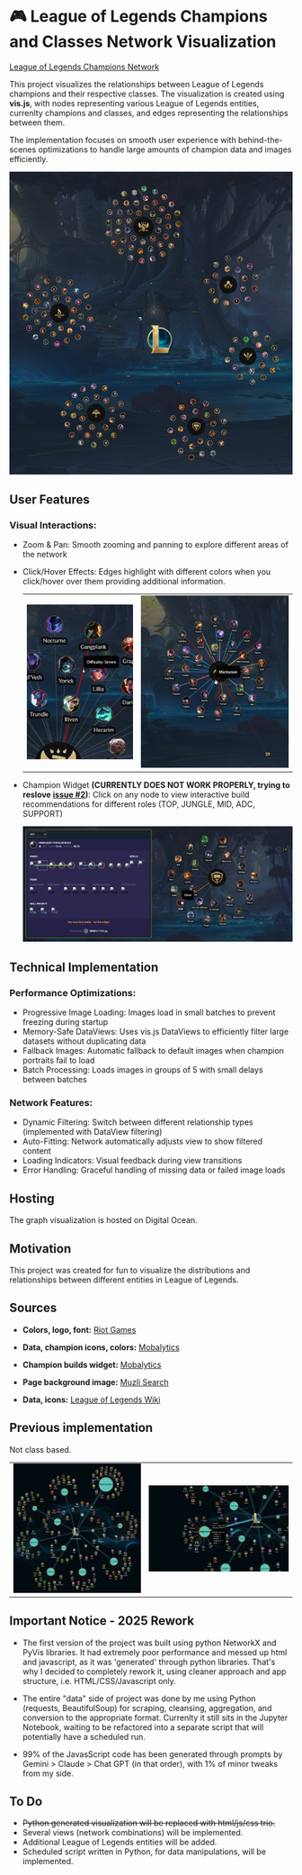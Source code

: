 # 🎮 League of Legends Champions and Classes Network Visualization

[League of Legends Champions Network](https://lol-champions-network-2baea.ondigitalocean.app/)

This project visualizes the relationships between League of Legends champions and their respective classes. The visualization is created using __vis.js__, with nodes representing various League of Legends entities, currenlty champions and classes, and edges representing the relationships between them.

The implementation focuses on smooth user experience with behind-the-scenes optimizations to handle large amounts of champion data and images efficiently.

<img src="./readme/lol-champs-network.png">

## User Features

### Visual Interactions:

- Zoom & Pan: Smooth zooming and panning to explore different areas of the network

- Click/Hover Effects: Edges highlight with different colors when you click/hover over them providing additional information.

    <table><tr><td><img src="./readme/lol-champs-network-s3.png"></td><td><img src="./readme/lol-champs-network-s1.png"></td></tr></table>

- Champion Widget __(CURRENTLY DOES NOT WORK PROPERLY, trying to reslove [issue #2](https://github.com/cyterat/lol-champs-network/issues/2))__: Click on any node to view interactive build recommendations for different roles (TOP, JUNGLE, MID, ADC, SUPPORT)

    <img src="./readme/lol-champs-network-s2.png">

## Technical Implementation

### Performance Optimizations:

- Progressive Image Loading: Images load in small batches to prevent freezing during startup
- Memory-Safe DataViews: Uses vis.js DataViews to efficiently filter large datasets without duplicating data
- Fallback Images: Automatic fallback to default images when champion portraits fail to load
- Batch Processing: Loads images in groups of 5 with small delays between batches

### Network Features:

- Dynamic Filtering: Switch between different relationship types (implemented with DataView filtering)
- Auto-Fitting: Network automatically adjusts view to show filtered content
- Loading Indicators: Visual feedback during view transitions
- Error Handling: Graceful handling of missing data or failed image loads

## Hosting

The graph visualization is hosted on Digital Ocean.

## Motivation

This project was created for fun to visualize the distributions and relationships between different entities in League of Legends.

## Sources

- **Colors, logo, font:** [Riot Games](https://brand.riotgames.com/en-us/league-of-legends/fundamentals)

- **Data, champion icons, colors:** [Mobalytics](https://mobalytics.gg/lol)

- **Champion builds widget:** [Mobalytics](https://github.com/mobalyticshq/mobalytics-widgets)

- **Page background image:** [Muzli Search](https://search.muz.li/OGExNmFiZWVj)

- **Data, icons:** [League of Legends Wiki](https://leagueoflegends.fandom.com/wiki/League_of_Legends_Wiki)

## Previous implementation

Not class based.

<table><tr><td><img src="./readme/lol-champs-network-old-0.png"></td><td><img src="./readme/lol-champs-network-old-1.png"></td></tr></table>


## Important Notice - 2025 Rework

- The first version of the project was built using python NetworkX and PyVis libraries. It had extremely poor performance and messed up html and javascript, as it was 'generated' through python libraries. That's why I decided to completely rework it, using cleaner approach and app structure, i.e. HTML/CSS/Javascript only.

- The entire "data" side of project was done by me using Python (requests, BeautifulSoup) for scraping, cleansing, aggregation, and conversion to the appropriate format. Currenlty it still sits in the Jupyter Notebook, waiting to be refactored into a separate script that will potentially have a scheduled run.

- 99% of the JavasScript code has been generated through prompts by Gemini > Claude > Chat GPT (in that order), with 1% of minor tweaks from my side. 

## To Do

- ~~Python generated visualization will be replaced with html/js/css trio.~~
- Several views (network combinations) will be implemented.
- Additional League of Legends entities will be added.
- Scheduled script written in Python, for data manipulations, will be implemented. 
